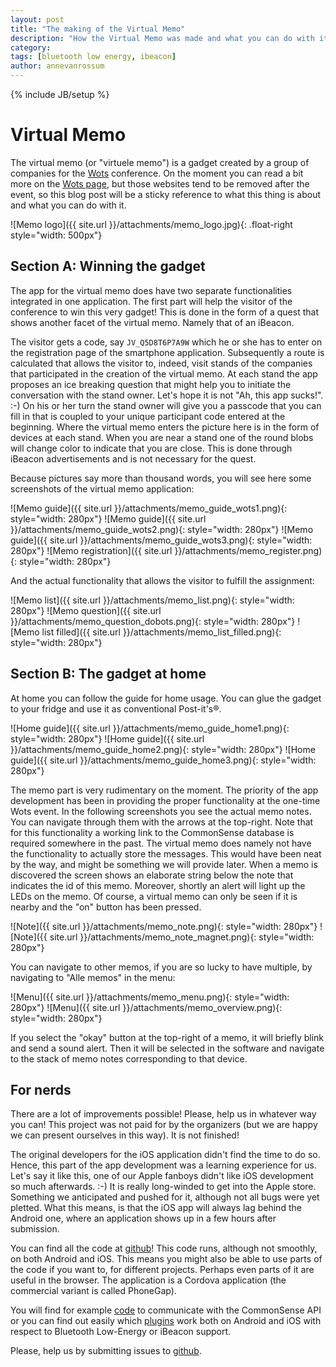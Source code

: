 ```yaml
---
layout: post
title: "The making of the Virtual Memo"
description: "How the Virtual Memo was made and what you can do with it"
category: 
tags: [bluetooth low energy, ibeacon]
author: annevanrossum
---
```

{% include JB/setup %}

# Virtual Memo

The virtual memo (or "virtuele memo") is a gadget created by a group of companies for the [Wots](http://wots.nl) 
conference. On the moment you can read a bit more on the [Wots page](http://wots.nl/gadget-virtuele-memo/), but 
those websites tend to be removed after the event, so this blog post will be a sticky reference to what this thing is
about and what you can do with it.

![Memo logo]({{ site.url }}/attachments/memo_logo.jpg){: .float-right style="width: 500px"}

## Section A: Winning the gadget

The app for the virtual memo does have two separate functionalities integrated in one application. The first part will
help the visitor of the conference to win this very gadget! This is done in the form of a quest that shows another
facet of the virtual memo. Namely that of an iBeacon.

The visitor gets a code, say `JV_Q5D8T6P7A9W` which he or she has to enter on the registration page of the smartphone 
application. Subsequently a route is calculated that allows the visitor to, indeed, visit stands of the companies that 
participated in the creation of the virtual memo. At each stand the app proposes an ice breaking question that might
help you to initiate the conversation with the stand owner. Let's hope it is not "Ah, this app sucks!". :-) On his or 
her turn the stand owner will give you a passcode that you can fill in that is coupled to your unique participant code
entered at the beginning. Where the virtual memo enters the picture here is in the form of devices at each stand. When
you are near a stand one of the round blobs will change color to indicate that you are close. This is done through
iBeacon advertisements and is not necessary for the quest.

Because pictures say more than thousand words, you will see here some screenshots of the virtual memo application:

![Memo guide]({{ site.url }}/attachments/memo_guide_wots1.png){: style="width: 280px"}
![Memo guide]({{ site.url }}/attachments/memo_guide_wots2.png){: style="width: 280px"}
![Memo guide]({{ site.url }}/attachments/memo_guide_wots3.png){: style="width: 280px"}
![Memo registration]({{ site.url }}/attachments/memo_register.png){: style="width: 280px"}

And the actual functionality that allows the visitor to fulfill the assignment:

![Memo list]({{ site.url }}/attachments/memo_list.png){: style="width: 280px"}
![Memo question]({{ site.url }}/attachments/memo_question_dobots.png){: style="width: 280px"}
![Memo list filled]({{ site.url }}/attachments/memo_list_filled.png){: style="width: 280px"}

## Section B: The gadget at home

At home you can follow the guide for home usage. You can glue the gadget to your fridge and use it as conventional
Post-it's®.


![Home guide]({{ site.url }}/attachments/memo_guide_home1.png){: style="width: 280px"}
![Home guide]({{ site.url }}/attachments/memo_guide_home2.png){: style="width: 280px"}
![Home guide]({{ site.url }}/attachments/memo_guide_home3.png){: style="width: 280px"}

The memo part is very rudimentary on the moment. The priority of the app development has been in providing the proper
functionality at the one-time Wots event. In the following screenshots you see the actual memo notes. You can navigate 
through them with the arrows at the top-right. Note that for this functionality a working link to the CommonSense
database is required somewhere in the past. The virtual memo does namely not have the functionality to actually store
the messages. This would have been neat by the way, and might be something we will provide later. When a memo is
discovered the screen shows an elaborate string below the note that indicates the id of this memo. Moreover, shortly
an alert will light up the LEDs on the memo. Of course, a virtual memo can only be seen if it is nearby and the "on"
button has been pressed.

![Note]({{ site.url }}/attachments/memo_note.png){: style="width: 280px"}
![Note]({{ site.url }}/attachments/memo_note_magnet.png){: style="width: 280px"}

You can navigate to other memos, if you are so lucky to have multiple, by navigating to "Alle memos" in the menu:

![Menu]({{ site.url }}/attachments/memo_menu.png){: style="width: 280px"}
![Menu]({{ site.url }}/attachments/memo_overview.png){: style="width: 280px"}

If you select the "okay" button at the top-right of a memo, it will briefly blink and send a sound alert. Then it will
be selected in the software and navigate to the stack of memo notes corresponding to that device.

## For nerds

There are a lot of improvements possible! Please, help us in whatever way you can! This project was not paid for by the
organizers (but we are happy we can present ourselves in this way). It is not finished!

The original developers for the iOS application didn't find the time to do so. Hence, this part of the app development
was a learning experience for us. Let's say it like this, one of our Apple fanboys didn't like iOS development so much
afterwards. :-) It is really long-winded to get into the Apple store. Something we anticipated and pushed for it, 
although not all bugs were yet pletted. What this means, is that the iOS app will always lag behind the Android one,
where an application shows up in a few hours after submission.

You can find all the code at [github](https://github.com/almende/virtuele-memo)! This code runs, although not smoothly,
on both Android and iOS. This means you might also be able to use parts of the code if you want to, for different 
projects. Perhaps even parts of it are useful in the browser. The application is a Cordova application (the commercial
variant is called PhoneGap). 

You will find for example [code](https://github.com/almende/virtuele-memo/blob/master/cordova/com.almende.VirtualMemo/www/js/senseapi.js) to communicate with the CommonSense API or you can find out easily which [plugins](https://github.com/almende/virtuele-memo/tree/master/cordova/com.almende.VirtualMemo) work both on Android and iOS with respect to Bluetooth Low-Energy or iBeacon support.

Please, help us by submitting issues to [github](https://github.com/almende/virtuele-memo/issues).






